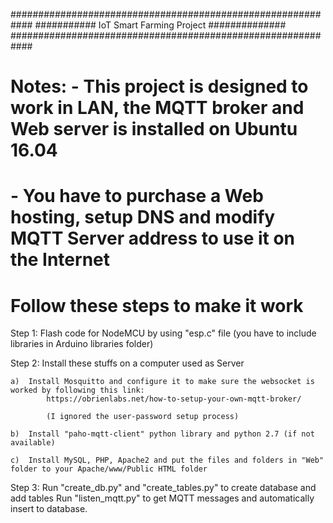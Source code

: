 ############################################################
###########     IoT Smart Farming Project     ##############
############################################################

#   Notes: - This project is designed to work in LAN, the MQTT broker and Web server is installed on Ubuntu 16.04
#   	   - You have to purchase a Web hosting, setup DNS and modify MQTT Server address to use it on the Internet

#   Follow these steps to make it work

Step 1: Flash code for NodeMCU by using "esp.c" file (you have to include libraries in Arduino libraries folder)

Step 2: Install these stuffs on a computer used as Server

    a)  Install Mosquitto and configure it to make sure the websocket is worked by following this link:
            https://obrienlabs.net/how-to-setup-your-own-mqtt-broker/

            (I ignored the user-password setup process)

    b)  Install "paho-mqtt-client" python library and python 2.7 (if not available)

    c)  Install MySQL, PHP, Apache2 and put the files and folders in "Web" folder to your Apache/www/Public HTML folder

Step 3: Run "create_db.py" and "create_tables.py" to create database and add tables
        Run "listen_mqtt.py" to get MQTT messages and automatically insert to database.
